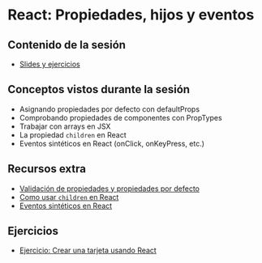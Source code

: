 # React: Propiedades, hijos y eventos

## Contenido de la sesión

- [Slides y ejercicios](http://slides.com/adalab/deck-2-2-4)

## Conceptos vistos durante la sesión

- Asignando propiedades por defecto con defaultProps
- Comprobando propiedades de componentes con PropTypes
- Trabajar con arrays en JSX
- La propiedad `children` en React
- Eventos sintéticos en React (onClick, onKeyPress, etc.)

## Recursos extra

- [Validación de propiedades y propiedades por defecto](https://facebook.github.io/react/docs/typechecking-with-proptypes.html)
- [Como usar `children` en React](https://egghead.io/lessons/react-owner-ownee-relationship)
- [Eventos sintéticos en React](https://egghead.io/lessons/react-react-synthetic-event-system)

## Ejercicios

- [Ejercicio: Crear una tarjeta usando React](ejercicios/3_1_componente_tarjeta.md)
